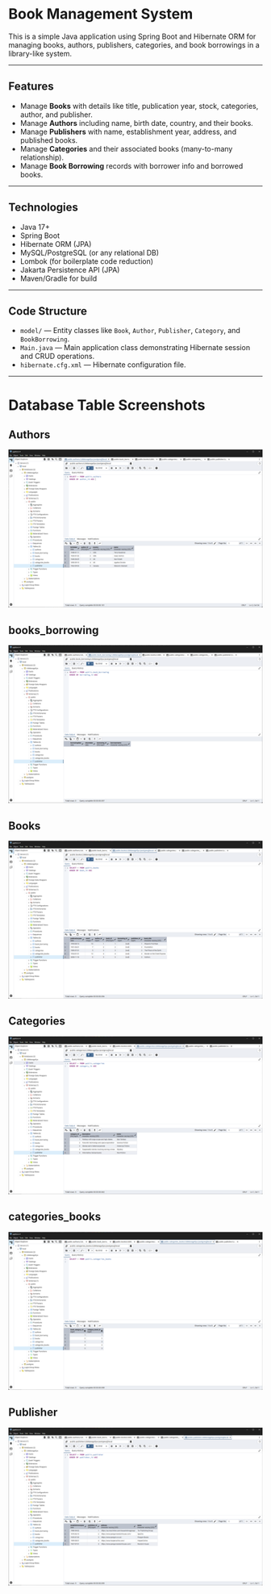 # Book Management System

This is a simple Java application using Spring Boot and Hibernate ORM for managing books, authors, publishers, categories, and book borrowings in a library-like system.

---

## Features

- Manage **Books** with details like title, publication year, stock, categories, author, and publisher.
- Manage **Authors** including name, birth date, country, and their books.
- Manage **Publishers** with name, establishment year, address, and published books.
- Manage **Categories** and their associated books (many-to-many relationship).
- Manage **Book Borrowing** records with borrower info and borrowed books.

---

## Technologies

- Java 17+
- Spring Boot
- Hibernate ORM (JPA)
- MySQL/PostgreSQL (or any relational DB)
- Lombok (for boilerplate code reduction)
- Jakarta Persistence API (JPA)
- Maven/Gradle for build

---

## Code Structure

* `model/` — Entity classes like `Book`, `Author`, `Publisher`, `Category`, and `BookBorrowing`.
* `Main.java` — Main application class demonstrating Hibernate session and CRUD operations.
* `hibernate.cfg.xml` — Hibernate configuration file.

---

# Database Table Screenshots

## Authors
![authors.png](src/main/resources/authors.png)

## books_borrowing
![book_borrowing.png](src/main/resources/book_borrowing.png)

## Books
![books.png](src/main/resources/books.png)

## Categories
![categories.png](src/main/resources/categories.png)

## categories_books
![categories_books.png](src/main/resources/categories_books.png)

## Publisher
![publisher.png](src/main/resources/publisher.png)